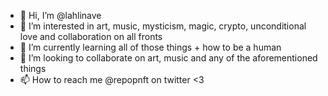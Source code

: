 - 👋 Hi, I’m @lahlinave
- 👀 I’m interested in art, music, mysticism, magic, crypto, unconditional love and collaboration on all fronts
- 🌱 I’m currently learning all of those things + how to be a human 
- 💞️ I’m looking to collaborate on art, music and any of the aforementioned things
- 📫 How to reach me @repopnft on twitter <3

<!---
lahlinave/lahlinave is a ✨ special ✨ repository because its `README.md` (this file) appears on your GitHub profile.
You can click the Preview link to take a look at your changes.
--->
